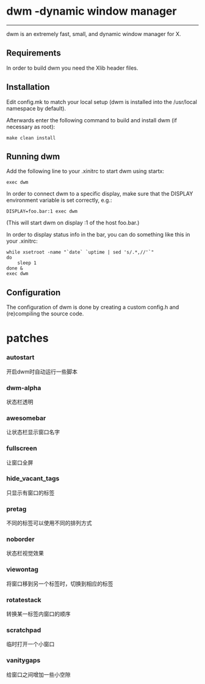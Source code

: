 # dwm -dynamic window manager
----------------------------

dwm is an extremely fast, small, and dynamic window manager for X.


Requirements
------------
In order to build dwm you need the Xlib header files.


Installation
------------
Edit config.mk to match your local setup (dwm is installed into
the /usr/local namespace by default).

Afterwards enter the following command to build and install dwm (if
necessary as root):

    make clean install


Running dwm
-----------
Add the following line to your .xinitrc to start dwm using startx:

    exec dwm

In order to connect dwm to a specific display, make sure that
the DISPLAY environment variable is set correctly, e.g.:

    DISPLAY=foo.bar:1 exec dwm

(This will start dwm on display :1 of the host foo.bar.)

In order to display status info in the bar, you can do something
like this in your .xinitrc:

    while xsetroot -name "`date` `uptime | sed 's/.*,//'`"
    do
    	sleep 1
    done &
    exec dwm


Configuration
-------------
The configuration of dwm is done by creating a custom config.h
and (re)compiling the source code.




# patches

### autostart
开启dwm时自动运行一些脚本
### dwm-alpha
状态栏透明
### awesomebar
让状态栏显示窗口名字
### fullscreen
让窗口全屏
### hide_vacant_tags
只显示有窗口的标签
### pretag
不同的标签可以使用不同的排列方式
### noborder
状态栏视觉效果
### viewontag
将窗口移到另一个标签时，切换到相应的标签
### rotatestack
转换某一标签内窗口的顺序
### scratchpad
临时打开一个小窗口
### vanitygaps
给窗口之间增加一些小空隙
